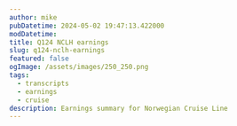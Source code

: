 ```yaml
---
author: mike
pubDatetime: 2024-05-02 19:47:13.422000
modDatetime: 
title: Q124 NCLH earnings
slug: q124-nclh-earnings
featured: false
ogImage: /assets/images/250_250.png
tags:
  - transcripts
  - earnings
  - cruise
description: Earnings summary for Norwegian Cruise Line
---
```


